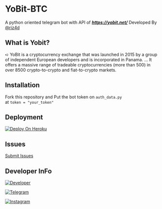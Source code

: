 # YoBit-BTC

A python oriented telegram bot  with API of **_https://yobit.net/_** Developed By [@riz4d](https://github.com/riz4d)

## What is Yobit?

➪ YoBit is a cryptocurrency exchange that was launched in 2015 by a group of independent European developers and is incorporated in Panama. ... It offers a massive range of tradeable cryptocurrencies (more than 500) in over 8500 crypto-to-crypto and fiat-to-crypto markets.

## Installation

Fork this repository and
Put the bot token on `auth_data.py` <br> at `token = "your_token"`

## Deployment

[![Deploy On Heroku](https://img.shields.io/badge/heroku-%23430098.svg?style=for-the-badge&logo=heroku&logoColor=white)](https://heroku.com/deploy?template=https://github.com/riz4d/YoBit-BTC)

## Issues 

[Submit Issues](https://github.com/riz4d/YoBit-BTC/issues)

## Developer InFo

[![Developer](https://contributors-img.web.app/image?repo=riz4d/YoBit-BTC)](https://github.com/riz4d)

[![Telegram](https://img.shields.io/badge/Telegram-grey?style=for-the-badge&logo=telegram)](https://telegram.me/rizad_x96)

[![Instagram](https://img.shields.io/badge/InstaGram-grey?style=for-the-badge&logo=Instagram&logoColor=white)](https://instagram.com/rizad__x96)
